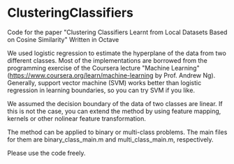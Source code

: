 # ClusteringClassifiers
Code for the paper "Clustering Classifiers Learnt from Local Datasets Based on Cosine Similarity"
Written in Octave

We used logistic regression to estimate the hyperplane of the data from two different classes. Most of the implementations are borrowed from the programming exercise of the Coursera lecture "Machine Learning" (https://www.coursera.org/learn/machine-learning by Prof. Andrew Ng).
Generally, support vector machine (SVM) works better than logistic regression in learning boundaries, so you can try SVM if you like.

We assumed the decision boundary of the data of two classes are linear. 
If this is not the case, you can extend the method by using feature mapping, kernels or other nolinear feature transformation.

The method can be applied to binary or multi-class problems.
The main files for them are binary_class_main.m and multi_class_main.m, respectively.

Please use the code freely.
